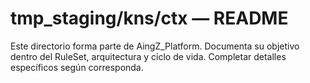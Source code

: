 # tmp_staging/kns/ctx — README

Este directorio forma parte de AingZ_Platform. Documenta su objetivo dentro del RuleSet, arquitectura y ciclo de vida. Completar detalles específicos según corresponda.

